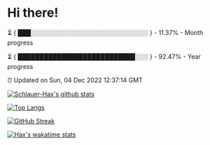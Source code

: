 # Hi there!

⏳ { ███░░░░░░░░░░░░░░░░░░░░░░░░░░░ } - 11.37% - Month progress

⏳ { ███████████████████████████░░░ } - 92.47% - Year progress

⏰ Updated on Sun, 04 Dec 2022 12:37:14 GMT


[![Schlauer-Hax's github stats](https://github-readme-stats.vercel.app/api?username=Schlauer-Hax&show_icons=true&theme=dark&count_private=true)](https://github.com/Schlauer-Hax)


[![Top Langs](https://github-readme-stats.vercel.app/api/top-langs/?username=Schlauer-Hax&layout=compact&theme=dark)](https://github.com/Schlauer-Hax?tab=repositories)

[![GitHub Streak](https://streak-stats.demolab.com?user=Schlauer-Hax&theme=dark)](https://git.io/streak-stats)

[![Hax's wakatime stats](https://github-readme-stats.vercel.app/api/wakatime?username=Hax&theme=dark)](https://wakatime.com/@Hax)

